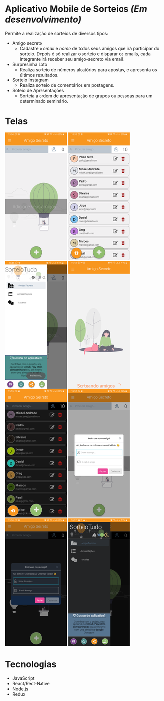 # Aplicativo Mobile de Sorteios *(Em desenvolvimento)*
Permite a realização de sorteios de diversos tipos:
- Amigo secreto
    - Cadastre o *email* e *nome* de todos seus amigos que irá participar do sorteio. Depois é só realizar o sorteio e disparar os emails, cada integrante irá receber seu amigo-secreto via email.
- Surpresinha Loto
    - Realiza sorteio de números aleatórios para apostas, e apresenta os últimos resultados.
- Sorteio Instagram
    - Realiza sorteio de comentários em postagens.
- Soteio de Apresentações
    - Sorteia a ordem de apresentação de grupos ou pessoas para um determinado seminário.

# Telas
<p float="left">
  <img src="./telas/inicio.png" width="200" title='Login' />
  <img src="./telas/adAmigos.png" width="200" title='Login' />
  <img src="./telas/menu.png" width="200" title='Login' />
  <img src="./telas/sorteando.png" width="200" title='Login' />
  <img src="./telas/dark.png" width="200" title='Login' />
  <img src="./telas/modal.png" width="200" title='Modal Light' />
  <img src="./telas/modalDark.png" width="200" title='Modal Dark' />
  <img src="./telas/menudark.png" width="200" title='Modal Dark' />
</p>

# Tecnologias
- JavaScript
- React/Rect-Native
- Node.js
- Redux